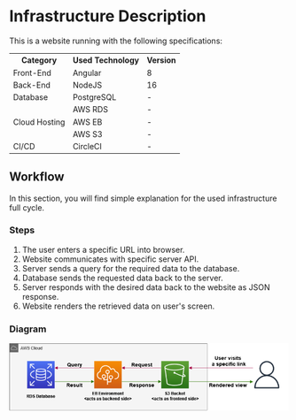 # Infrastructure Description

This is a website running with the following specifications:

<table>
    <tr>
        <th>Category</th>
        <th>Used Technology</th>
        <th>Version</th>
    </tr>
    <tr>
        <td>Front-End</td>
        <td>Angular</td>
        <td>8</td>
    </tr>
    <tr>
        <td>Back-End</td>
        <td>NodeJS</td>
        <td>16</td>
    </tr>
    <tr>
        <td>Database</td>
        <td>PostgreSQL</td>
        <td>-</td>
    </tr>
    <!-- AWS -->
    <tr>
        <td rowspan=4>Cloud Hosting</td>
    </tr>
    <tr>
        <td>AWS RDS</td>
        <td>-</td>
    </tr>
    <tr>
        <td>AWS EB</td>
        <td>-</td>
    </tr>
    <tr>
        <td>AWS S3</td>
        <td>-</td>
    </tr>
    <tr>
        <td>CI/CD</td>
        <td>CircleCI</td>
        <td>-</td>
</table>

## Workflow

In this section, you will find simple explanation for the used infrastructure full cycle.

### Steps

1. The user enters a specific URL into browser.
2. Website communicates with specific server API.
3. Server sends a query for the required data to the database.
4. Database sends the requested data back to the server.
5. Server responds with the desired data back to the website as JSON response.
6. Website renders the retrieved data on user's screen.

### Diagram

![AWS Loop Image](../screenshots/aws-loop.png)
